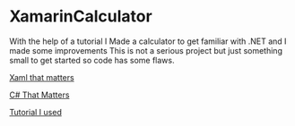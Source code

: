 # XamarinCalculator
With the help of a tutorial I Made a calculator to get familiar with .NET and I made some improvements
This is not a serious project but just something small to get started so code has some flaws.

[Xaml that matters](https://github.com/MikeRaadsheer/XamarinCalculator/blob/main/Calculator/Calculator/MainPage.xaml)

[C# That Matters](https://github.com/MikeRaadsheer/XamarinCalculator/blob/main/Calculator/Calculator/MainPage.xaml.cs)

[Tutorial I used](https://www.youtube.com/watch?v=JOJHFl_tk5I&t=6s)
